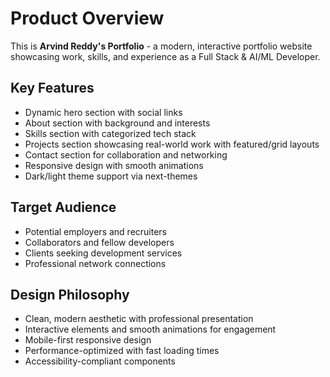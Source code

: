 # Product Overview

This is **Arvind Reddy's Portfolio** - a modern, interactive portfolio website showcasing work, skills, and experience as a Full Stack & AI/ML Developer.

## Key Features
- Dynamic hero section with social links
- About section with background and interests
- Skills section with categorized tech stack
- Projects section showcasing real-world work with featured/grid layouts
- Contact section for collaboration and networking
- Responsive design with smooth animations
- Dark/light theme support via next-themes

## Target Audience
- Potential employers and recruiters
- Collaborators and fellow developers
- Clients seeking development services
- Professional network connections

## Design Philosophy
- Clean, modern aesthetic with professional presentation
- Interactive elements and smooth animations for engagement
- Mobile-first responsive design
- Performance-optimized with fast loading times
- Accessibility-compliant components